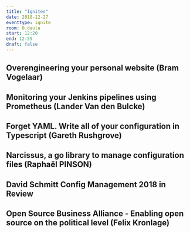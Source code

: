 ```yaml
---
title: "Ignites"
date: 2018-12-27
eventtype: ignite
room: 0.daula
start: 12:20
end: 12:55
draft: false
---
```


## Overengineering your personal website (Bram Vogelaar) ##

## Monitoring your Jenkins pipelines using Prometheus (Lander Van den Bulcke) ##

## Forget YAML. Write all of your configuration in Typescript (Gareth Rushgrove) ##

## Narcissus, a go library to manage configuration files (Raphaël PINSON) ##

## David Schmitt Config Management 2018 in Review

## Open Source Business Alliance - Enabling open source on the political level (Felix Kronlage) ##
